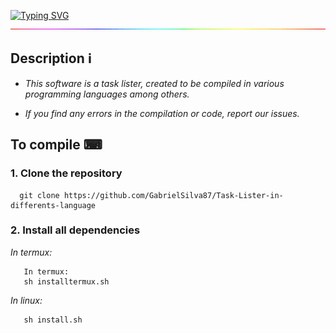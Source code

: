 [![Typing SVG](https://readme-typing-svg.demolab.com?font=Fira+Code&size=25&pause=1000&color=F7C36E&center=true&vCenter=true&width=435&lines=Task+Lister;In+differents+languages)](https://git.io/typing-svg)
![Linear](https://github.com/manulthanura/manulthanura/blob/main/GradientLine.gif)
## Description ℹ
   - *This software is a task lister, created to be compiled in various programming languages  among others.*

   - *If you find any errors in the compilation or code, report our issues.*
## To compile ⌨
 
  ### 1. Clone the repository

   ``` 
     git clone https://github.com/GabrielSilva87/Task-Lister-in-differents-language
   ```
  ### 2. Install all dependencies

  *In termux:*
   ```
      In termux: 
      sh installtermux.sh  
   ```
  *In linux:*
   ```
      sh install.sh
   ```